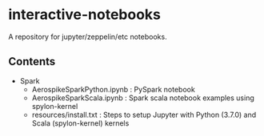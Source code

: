 # interactive-notebooks
A repository for jupyter/zeppelin/etc notebooks.

## Contents

 - Spark 
    - AerospikeSparkPython.ipynb : PySpark notebook
    - AerospikeSparkScala.ipynb  : Spark scala notebook examples using spylon-kernel
    - resources/install.txt : Steps to setup Jupyter with Python (3.7.0) and Scala (spylon-kernel) kernels  
        